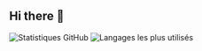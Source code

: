 ## Hi there 👋

<!--
**AxeDelUbac/AxeDelUbac** is a ✨ _special_ ✨ repository because its `README.md` (this file) appears on your GitHub profile.

Here are some ideas to get you started:

- 🔭 I’m currently working on ...
- 🌱 I’m currently learning ...
- 👯 I’m looking to collaborate on ...
- 🤔 I’m looking for help with ...
- 💬 Ask me about ...
- 📫 How to reach me: ...
- 😄 Pronouns: ...
- ⚡ Fun fact: ...
-->

![Statistiques GitHub](https://github-readme-stats.vercel.app/api?username=AxeDelUbac&show_icons=true&theme=default)
![Langages les plus utilisés](https://github-readme-stats.vercel.app/api/top-langs/?username=AxeDelUbac&layout=compact)
